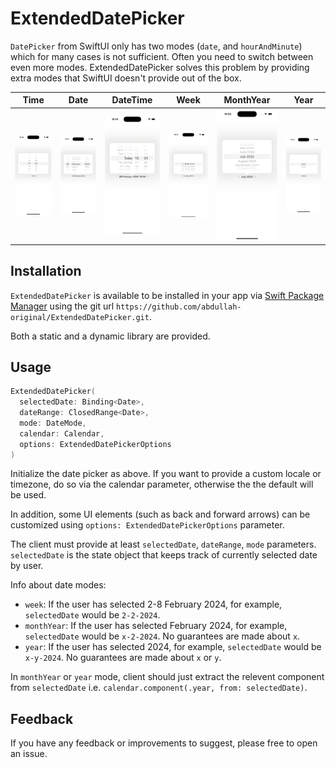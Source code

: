 # ExtendedDatePicker

`DatePicker` from SwiftUI only has two modes (`date`, and `hourAndMinute`) which for many cases is not sufficient. Often you need to switch between even more modes. ExtendedDatePicker solves this problem by providing extra modes that SwiftUI doesn't provide out of the box.

| Time | Date |  DateTime | Week |  MonthYear| Year| 
| - | - | - | - | - | - |
| ![time](./images/time.png) | ![date](./images/date.png)  | ![dateTime](./images/dateTime.png) | ![week](./images/week.png) | ![monthYear](./images/monthYear.png) | ![year](./images/year.png)

## Installation
`ExtendedDatePicker` is available to be installed in your app via [Swift Package Manager](https://www.swift.org/documentation/package-manager/) using the git url `https://github.com/abdullah-original/ExtendedDatePicker.git`.

Both a static and a dynamic library are provided. 

## Usage

```swift
ExtendedDatePicker(
  selectedDate: Binding<Date>,
  dateRange: ClosedRange<Date>,
  mode: DateMode,
  calendar: Calendar,
  options: ExtendedDatePickerOptions
)
```

Initialize the date picker as above. If you want to provide a custom locale or timezone, do so via the calendar parameter, otherwise the the default will be used. 

In addition, some UI elements (such as back and forward arrows) can be customized using `options: ExtendedDatePickerOptions` parameter.


The client must provide at least `selectedDate`, `dateRange`, `mode`  parameters. `selectedDate` is the state object that keeps track of currently selected date by user. 

Info about date modes:
- `week`:  If the user has selected 2-8 February 2024, for example, `selectedDate` would be `2-2-2024`. 
- `monthYear`: If the user has selected February 2024, for example, `selectedDate` would be `x-2-2024`. No guarantees are made about `x`. 
- `year`:  If the user has selected 2024, for example, `selectedDate` would be `x-y-2024`. No guarantees are made about `x` or `y`.

In `monthYear` or `year` mode, client should just extract the relevent component from `selectedDate` i.e. `calendar.component(.year, from: selectedDate)`.

## Feedback
If you have any feedback or improvements to suggest, please free to open an issue. 
